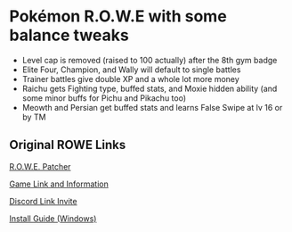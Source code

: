# Pokémon R.O.W.E with some balance tweaks

* Level cap is removed (raised to 100 actually) after the 8th gym badge
* Elite Four, Champion, and Wally will default to single battles
* Trainer battles give double XP and a whole lot more money
* Raichu gets Fighting type, buffed stats, and Moxie hidden ability (and some minor buffs for Pichu and Pikachu too)
* Meowth and Persian get buffed stats and learns False Swipe at lv 16 or by TM


## Original ROWE Links
[R.O.W.E. Patcher](https://belialclover.github.io/Rowe-Patcher/)

[Game Link and Information](https://www.pokecommunity.com/threads/pokemon-r-o-w-e-an-open-world-version-of-pok%C3%A9mon-emerald-gen-8-following-pok%C3%A9mon-costumes-and-much-more.442592/)

[Discord Link Invite](https://discord.gg/dsfgNP4b9a)

[Install Guide (Windows)](https://www.pokecommunity.com/threads/tutorial-how-to-build-the-pokémon-gba-decomps-using-wsl-win10.432351/)

